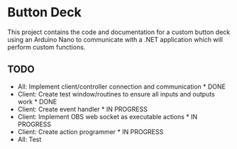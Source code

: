 # Button Deck

This project contains the code and documentation for a custom button deck using an Arduino Nano to communicate with a .NET application which will perform custom functions.

## TODO

- All: Implement client/controller connection and communication * DONE
- Client: Create test window/routines to ensure all inputs and outputs work * DONE
- Client: Create event handler * IN PROGRESS
- Client: Implement OBS web socket as executable actions * IN PROGRESS
- Client: Create action programmer * IN PROGRESS
- All: Test
